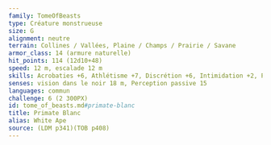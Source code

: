 ```yaml
---
family: TomeOfBeasts
type: Créature monstrueuse
size: G
alignment: neutre
terrain: Collines / Vallées, Plaine / Champs / Prairie / Savane
armor_class: 14 (armure naturelle)
hit_points: 114 (12d10+48)
speed: 12 m, escalade 12 m
skills: Acrobaties +6, Athlétisme +7, Discrétion +6, Intimidation +2, Perception +5
senses: vision dans le noir 18 m, Perception passive 15
languages: commun
challenge: 6 (2 300PX)
id: tome_of_beasts.md#primate-blanc
title: Primate Blanc
alias: White Ape
source: (LDM p341)(TOB p408)
---
```


